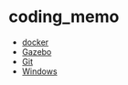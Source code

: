 # coding_memo
- [docker](https://github.com/Athenachc/coding_memo/tree/main/docker)
- [Gazebo](https://github.com/Athenachc/coding_memo/tree/main/Gazebo)
- [Git](https://github.com/Athenachc/coding_memo/tree/main/Git)
- [Windows](https://github.com/Athenachc/coding_memo/tree/main/Windows)
